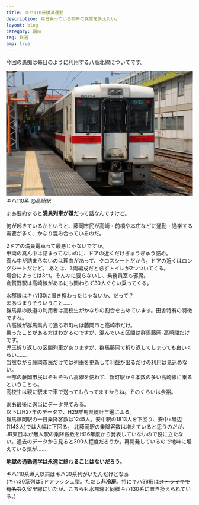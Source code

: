 ```yaml
---
title: キハ110系撲滅運動
description: 毎日乗っている列車の異常を訴えたい。
layout: blog
category: 趣味
tag: 鉄道
amp: true
---
```


今回の愚痴は毎日のように利用する八高北線についてです。

![キハ110系](/files/blog/hachikou/kiha110.jpeg)  
キハ110系 @高崎駅

まあ要約すると**満員列車が嫌だ**って話なんですけど。

何が起きているかというと、藤岡市民が高崎・前橋や本庄などに通勤・通学する需要が多く、かなり混み合っているのだ。

2ドアの満員電車って最悪じゃないですか。  
車両の真ん中は詰まってないのに、ドアの近くだけぎゅうぎゅう詰め。  
真ん中が詰まらないのは理由があって、クロスシートだから。ドアの近くはロングシートだけど。
あとは、3両編成だと必ずトイレが2つついてくる。  
場合によっては3つ。そんなに要らないし、乗務員室も邪魔。    
倉賀野駅は高崎線があるにも関わらず30人ぐらい乗ってくる。

水郡線はキハ130に置き換わったじゃないか、だって？  
まあつまりそういうこと……  
群馬県の鉄道の利用者は高校生がかなりの割合を占めています。田舎特有の特徴ですね。  
八高線が群馬県内で通る市町村は藤岡市と高崎市だけ。  
乗ったことがある方はわかるのですが、混んでいる区間は群馬藤岡-高崎間だけです。  
児玉折り返しの区間列車がありますが、群馬藤岡で折り返してしまっても良いくらい……。  
当然ながら藤岡市民だけでは列車を更新して利益が出るだけの利用は見込めない。  
一部の藤岡市民はそもそも八高線を使わず、新町駅から本数の多い高崎線に乗るということも。  
高校生は親に駅まで車で送ってもらってますからね。そのくらいは余裕。  

まあ最後に適当にデータ見てみる。  
以下はH27年のデータで、H29群馬県統計年鑑による。  
群馬藤岡駅の一日乗降客数は1245人。安中駅の1813人を下回り、安中+磯辺(1143人)では大幅に下回る。
北藤岡駅の乗降客数は増えていると思うのだが、JR東日本が無人駅の乗降客数をH26年度から発表していないので役に立たない。過去のデータから見ると300人程度だろうか。再開発しているので地味に増えている気が……

**地獄の通勤通学は永遠に終わることはないだろう。**

キハ110系導入以前はキハ30系列がいたんだけどなぁ  
(キハ30系列は3ドアラッシュ型。ただし**非冷房**。特にキハ38形は~~ストライキで有名な~~久留里線にいたが、こちらも水郡線と同様キハ130系に置き換えられている。)